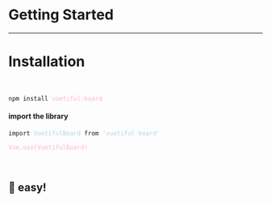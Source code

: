 # Getting Started
-----
# Installation

<br>

<pre>
<code>npm install <span style="color:lightpink">vuetiful-board</span></code>
</pre>

#### import the library

<pre>
<code>import <span style="color:lightblue">VuetifulBoard</span> from <span style="color:lightblue">'vuetiful-board'</span>

<span style="color:lightpink">Vue.use(VuetifulBoard)</span></code>
</pre>

<br>

<h2 class="easy-text"> 🎉 easy! </h2>


<style>
.easy-text {
  border-bottom: none;
}
</style>

<script>
  document.documentElement.dataset.theme = 'light';
</script>